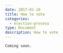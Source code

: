 ```yaml
---
date: 2017-01-16
title: How to vote
categories:
  - election-process
type: Document
description: How to vote
---
```

```
Coming soon.
```
